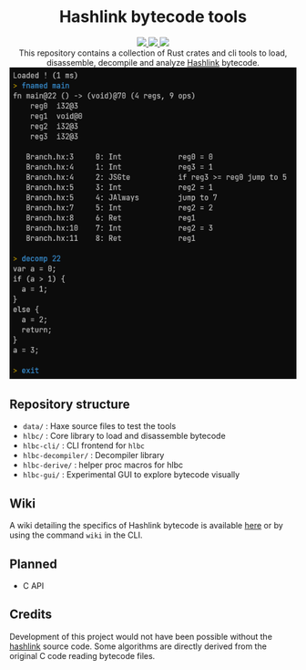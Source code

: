 <div align="center">
    <h1><b>H</b>ash<b>l</b>ink <b>b</b>yte<b>c</b>ode tools</h1>
    <a href="https://crates.io/crates/hlbc">
        <img src="https://img.shields.io/crates/v/hlbc?label=hlbc">
    </a>
    <a href="https://crates.io/crates/hlbc-decompiler">
        <img src="https://img.shields.io/crates/v/hlbc-decompiler?label=hlbc-decompiler">
    </a>
    <a href="https://crates.io/crates/hlbc-cli">
        <img src="https://img.shields.io/crates/v/hlbc-cli?label=hlbc-cli">
    </a>
    <br/>
    This repository contains a collection of Rust crates and cli tools to load, disassemble, decompile and
    analyze <a href="https://hashlink.haxe.org/">Hashlink</a> bytecode.
    <br/>
    <img src="hlbc-cli/screenshot.png">
</div>

## Repository structure

- `data/` : Haxe source files to test the tools
- `hlbc/` : Core library to load and disassemble bytecode
- `hlbc-cli/` : CLI frontend for `hlbc`
- `hlbc-decompiler/` : Decompiler library
- `hlbc-derive/` : helper proc macros for hlbc
- `hlbc-gui/` : Experimental GUI to explore bytecode visually

## Wiki

A wiki detailing the specifics of Hashlink bytecode is available [here](https://github.com/Gui-Yom/hlbc/wiki) or by
using the command `wiki` in the CLI.

## Planned

- C API

## Credits

Development of this project would not have been possible without
the [hashlink](https://github.com/HaxeFoundation/hashlink) source code. Some algorithms are directly derived from the
original C code reading bytecode files.
